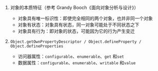 1. 对象的本质特征（参考 Grandy Booch《面向对象分析与设计》）
   - 对象具有唯一标识性：即使完全相同的两个对象，也并非同一个对象
   - 对象有状态：对象具有状态，同一对象可能处于不同状态之下
   - 对象具有行为：即对象的状态，可能因为它的行为产生变迁

2. `Object.getOwnPropertyDescriptor / Object.defineProperty / Object.defineProperties`
   - 访问器属性：`configurable`、`enumerable`、`get` 和`set`
   - 数据属性：`configurable`、`enumerable`、`writable` 和`value`




